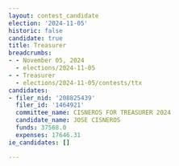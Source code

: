 ```yaml
---
layout: contest_candidate
election: '2024-11-05'
historic: false
candidate: true
title: Treasurer
breadcrumbs:
- - November 05, 2024
  - elections/2024-11-05
- - Treasurer
  - elections/2024-11-05/contests/ttx
candidates:
- filer_nid: '208825439'
  filer_id: '1464921'
  committee_name: CISNEROS FOR TREASURER 2024
  candidate_name: JOSE CISNEROS
  funds: 37568.0
  expenses: 17646.31
ie_candidates: []

---
```


